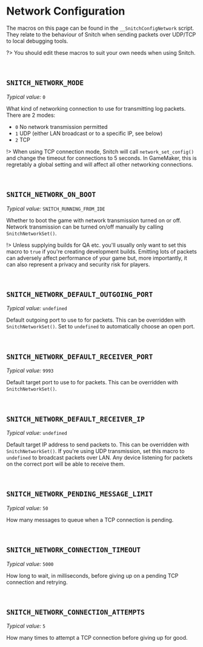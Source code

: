 # Network Configuration

The macros on this page can be found in the `__SnitchConfigNetwork` script. They relate to the behaviour of Snitch when sending packets over UDP/TCP to local debugging tools.

?> You should edit these macros to suit your own needs when using Snitch.

&nbsp;

## `SNITCH_NETWORK_MODE`

*Typical value:* `0`

What kind of networking connection to use for transmitting log packets. There are 2 modes:
- `0` No network transmission permitted
- `1` UDP (either LAN broadcast or to a specific IP, see below)
- `2` TCP

!> When using TCP connection mode, Snitch will call `network_set_config()` and change the timeout for connections to 5 seconds. In GameMaker, this is regretably a global setting and will affect all other networking connections.

&nbsp;

## `SNITCH_NETWORK_ON_BOOT`

*Typical value:* `SNITCH_RUNNING_FROM_IDE`

Whether to boot the game with network transmission turned on or off. Network transmission can be turned on/off manually by calling `SnitchNetworkSet()`.

!> Unless supplying builds for QA etc. you'll usually only want to set this macro to `true` if you're creating development builds. Emitting lots of packets can adversely affect performance of your game but, more importantly, it can also represent a privacy and security risk for players.

&nbsp;

## `SNITCH_NETWORK_DEFAULT_OUTGOING_PORT`

*Typical value:* `undefined`

Default outgoing port to use to for packets. This can be overridden with `SnitchNetworkSet()`. Set to `undefined` to automatically choose an open port.

&nbsp;

## `SNITCH_NETWORK_DEFAULT_RECEIVER_PORT`

*Typical value:* `9993`

Default target port to use to for packets. This can be overridden with `SnitchNetworkSet()`.

&nbsp;

## `SNITCH_NETWORK_DEFAULT_RECEIVER_IP`

*Typical value:* `undefined`

Default target IP address to send packets to. This can be overridden with `SnitchNetworkSet()`. If you're using UDP transmission, set this macro to `undefined` to broadcast packets over LAN. Any device listening for packets on the correct port will be able to receive them.

&nbsp;

## `SNITCH_NETWORK_PENDING_MESSAGE_LIMIT`

*Typical value:* `50`

How many messages to queue when a TCP connection is pending.

&nbsp;

## `SNITCH_NETWORK_CONNECTION_TIMEOUT`

*Typical value:* `5000`

How long to wait, in milliseconds, before giving up on a pending TCP connection and retrying.

&nbsp;

## `SNITCH_NETWORK_CONNECTION_ATTEMPTS`

*Typical value:* `5`

How many times to attempt a TCP connection before giving up for good.